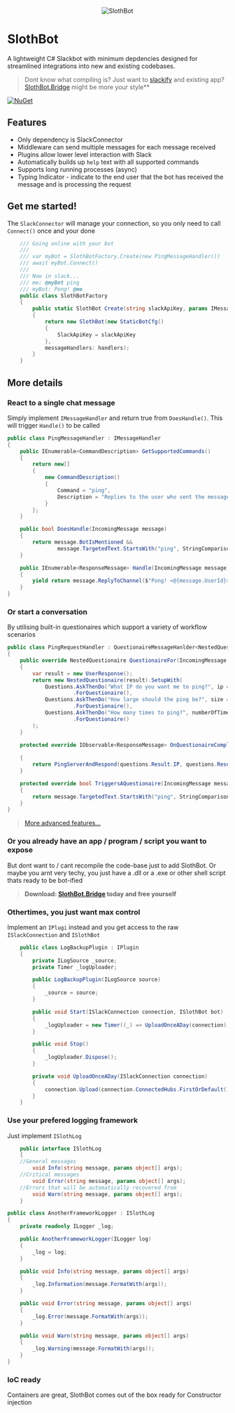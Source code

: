 <p align="center">
<img src="https://github.com/captainjono/slothbot/blob/master/img/slothbot.jpg" alt="SlothBot" />
</p>

# SlothBot
A lightweight C# Slackbot with minimum depdencies designed for streamlined integrations into new and existing codebases.
> Dont know what compiling is? Just want to [slackify](https://slack.com) and existing app? [SlothBot.Bridge](src/SlothBot.Bridge/README.md) might be more your style**

[![NuGet](https://img.shields.io/nuget/v/SlothBot.svg)](https://nuget.org/packages/SlothBot)

## Features
 - Only dependency is SlackConnector
 - Middleware can send multiple messages for each message received
 - Plugins allow lower level interaction with Slack
 - Automatically builds up `help` text with all supported commands
 - Supports long running processes (async)
 - Typing Indicator - indicate to the end user that the bot has received the message and is processing the request

## Get me started!
The ```SlackConnector``` will manage your connection, so you only need to call ```Connect()``` once and your done

```csharp
    /// Going online with your bot
    /// 
    /// var myBot = SlothBotFactory.Create(new PingMessageHandler())
    /// await myBot.Connect() 
    ///
    /// Now in slack... 
    /// me: @myBot ping
    /// myBot: Pong! @me 
    public class SlothBotFactory
    {
        public static SlothBot Create(string slackApiKey, params IMessageHandler[] handlers)
        {
            return new SlothBot(new StaticBotCfg()
            {
                SlackApiKey = slackApiKey
            },
            messageHandlers: handlers);
        }
    }
```

## More details

### React to a single chat message
Simply implement ```IMessageHandler``` and return true from ```DoesHandle()```. This will trigger ``Handle()`` to be called

```csharp
public class PingMessageHandler : IMessageHandler
{
    public IEnumerable<CommandDescription> GetSupportedCommands()
    {
        return new[]
        {
            new CommandDescription()
            {
                Command = "ping",
                Description = "Replies to the user who sent the message with a \"Pong!\" response"
            }
        };
    }

    public bool DoesHandle(IncomingMessage message)
    {
        return message.BotIsMentioned &&
                message.TargetedText.StartsWith("ping", StringComparison.OrdinalIgnoreCase);
    }

    public IEnumerable<ResponseMessage> Handle(IncomingMessage message)
    {
        yield return message.ReplyToChannel($"Pong! <@{message.UserId}>");
    }
}
```

### Or start a conversation
By utilising built-in questionaires which support a variety of workflow scenarios

```csharp
public class PingRequestHandler : QuestionaireMessageHanlder<NestedQuestionaire<UserResponse>>
{
    public override NestedQuestionaire QuestionaireFor(IncomingMessage message)
    {
		var result = new UserResponse();
        return new NestedQuestionaire(result).SetupWith(
            Questions.AskThenDo("What IP do you want me to ping?", ip => result.IP = ip)
					 .ForQuestionaire(),
            Questions.AskThenDo("How large should the ping be?", size => result.Size = size)
					 .ForQuestionaire(),
            Questions.AskThenDo("How many times to ping?", numberOfTimes => result.PingRequests = numberOfTimes)
					 .ForQuestionaire()
        );
    }

    protected override IObservable<ResponseMessage> OnQuestionaireCompleted(PingQuestionaire questions, 
																			string username)
    {
        return PingServerAndRespond(questions.Result.IP, questions.Result.Size, questions.Result.PingRequests);
    }

    protected override bool TriggersAQuestionaire(IncomingMessage message)
    {
        return message.TargetedText.StartsWith("ping", StringComparison.OrdinalIgnoreCase);
    }
}	
```
>[More advanced features...](ADVANCED.md) 

### Or you already have an app / program / script you want to expose
But dont want to / cant recompile the code-base just to add SlothBot. Or maybe you arnt very techy, 
you just have a .dll or a .exe or other shell script thats ready to be bot-ified
> **Download: [SlothBot.Bridge](src/SlothBot.Bridge/README.md) today and free yourself**

### Othertimes, you just want max control
Implement an ```IPlugi``` instead and you get access to the raw ```ISlackConnection``` and ```ISlothBot```

```csharp
    public class LogBackupPlugin : IPlugin
    {
        private ILogSource _source;
        private Timer _logUploader;

        public LogBackupPlugin(ILogSource source)
        {
            _source = source;
        }

        public void Start(ISlackConnection connection, ISlothBot bot)
        {
            _logUploader = new Timer((_) => UploadOnceADay(connection), null, TimeSpan.FromDays(1), TimeSpan.FromDays(1));
        }

		public void Stop()
        {
            _logUploader.Dispose();
        }

        private void UploadOnceADay(ISlackConnection connection)
        {
            connection.Upload(connection.ConnectedHubs.FirstOrDefault().Value, _source.GetCurrentLog(), "{0}.log".FormatWith(DateTime.Now.ToShortTimeString());
        }
    }
```

### Use your prefered logging framework
Just implement ```ISlothLog```

```csharp
    public interface ISlothLog
    {
	//General messages
        void Info(string message, params object[] args);
	//Critical messages
        void Error(string message, params object[] args);
	//Errors that will be automatically recovered from
        void Warn(string message, params object[] args);
    }
```

```csharp
public class AnotherFrameworkLogger : ISlothLog
{
    private readonly ILogger _log;

    public AnotherFrameworkLogger(ILogger log)
    {
        _log = log;
    }

    public void Info(string message, params object[] args)
    {
        _log.Information(message.FormatWith(args));
    }

    public void Error(string message, params object[] args)
    {
        _log.Error(message.FormatWith(args));
    }

    public void Warn(string message, params object[] args)
    {
        _log.Warning(message.FormatWith(args));
    }
}
```

### IoC ready
Containers are great, SlothBot comes out of the box ready for Constructor injection

